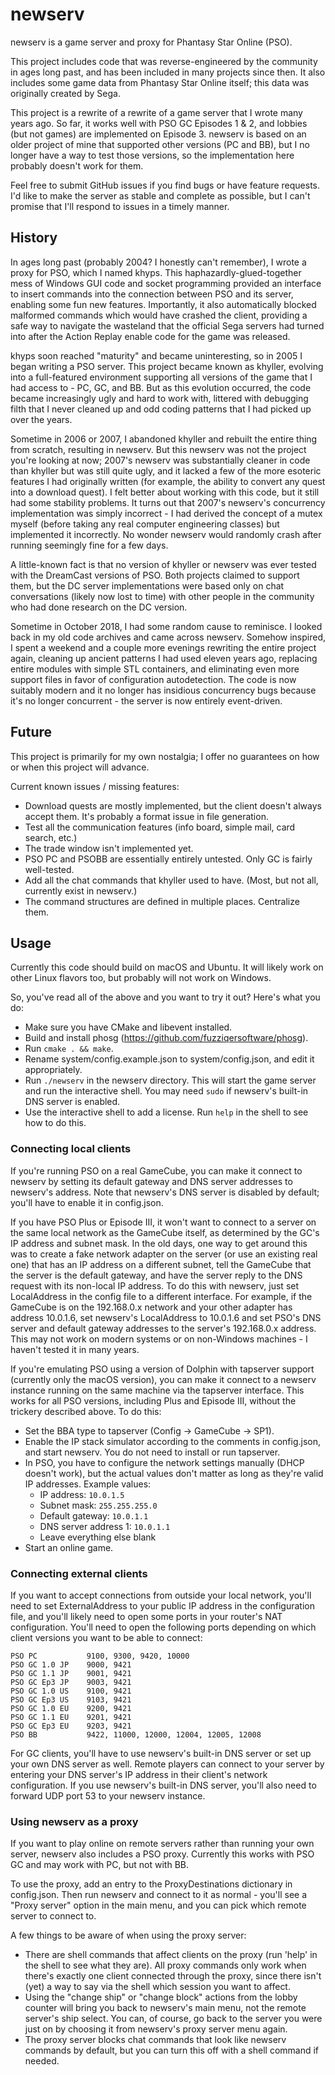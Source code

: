 # newserv

newserv is a game server and proxy for Phantasy Star Online (PSO).

This project includes code that was reverse-engineered by the community in ages long past, and has been included in many projects since then. It also includes some game data from Phantasy Star Online itself; this data was originally created by Sega.

This project is a rewrite of a rewrite of a game server that I wrote many years ago. So far, it works well with PSO GC Episodes 1 & 2, and lobbies (but not games) are implemented on Episode 3. newserv is based on an older project of mine that supported other versions (PC and BB), but I no longer have a way to test those versions, so the implementation here probably doesn't work for them.

Feel free to submit GitHub issues if you find bugs or have feature requests. I'd like to make the server as stable and complete as possible, but I can't promise that I'll respond to issues in a timely manner.

## History

In ages long past (probably 2004? I honestly can't remember), I wrote a proxy for PSO, which I named khyps. This haphazardly-glued-together mess of Windows GUI code and socket programming provided an interface to insert commands into the connection between PSO and its server, enabling some fun new features. Importantly, it also automatically blocked malformed commands which would have crashed the client, providing a safe way to navigate the wasteland that the official Sega servers had turned into after the Action Replay enable code for the game was released.

khyps soon reached "maturity" and became uninteresting, so in 2005 I began writing a PSO server. This project became known as khyller, evolving into a full-featured environment supporting all versions of the game that I had access to - PC, GC, and BB. But as this evolution occurred, the code became increasingly ugly and hard to work with, littered with debugging filth that I never cleaned up and odd coding patterns that I had picked up over the years.

Sometime in 2006 or 2007, I abandoned khyller and rebuilt the entire thing from scratch, resulting in newserv. But this newserv was not the project you're looking at now; 2007's newserv was substantially cleaner in code than khyller but was still quite ugly, and it lacked a few of the more esoteric features I had originally written (for example, the ability to convert any quest into a download quest). I felt better about working with this code, but it still had some stability problems. It turns out that 2007's newserv's concurrency implementation was simply incorrect - I had derived the concept of a mutex myself (before taking any real computer engineering classes) but implemented it incorrectly. No wonder newserv would randomly crash after running seemingly fine for a few days.

A little-known fact is that no version of khyller or newserv was ever tested with the DreamCast versions of PSO. Both projects claimed to support them, but the DC server implementations were based only on chat conversations (likely now lost to time) with other people in the community who had done research on the DC version.

Sometime in October 2018, I had some random cause to reminisce. I looked back in my old code archives and came across newserv. Somehow inspired, I spent a weekend and a couple more evenings rewriting the entire project again, cleaning up ancient patterns I had used eleven years ago, replacing entire modules with simple STL containers, and eliminating even more support files in favor of configuration autodetection. The code is now suitably modern and it no longer has insidious concurrency bugs because it's no longer concurrent - the server is now entirely event-driven.

## Future

This project is primarily for my own nostalgia; I offer no guarantees on how or when this project will advance.

Current known issues / missing features:
- Download quests are mostly implemented, but the client doesn't always accept them. It's probably a format issue in file generation.
- Test all the communication features (info board, simple mail, card search, etc.)
- The trade window isn't implemented yet.
- PSO PC and PSOBB are essentially entirely untested. Only GC is fairly well-tested.
- Add all the chat commands that khyller used to have. (Most, but not all, currently exist in newserv.)
- The command structures are defined in multiple places. Centralize them.

## Usage

Currently this code should build on macOS and Ubuntu. It will likely work on other Linux flavors too, but probably will not work on Windows.

So, you've read all of the above and you want to try it out? Here's what you do:
- Make sure you have CMake and libevent installed.
- Build and install phosg (https://github.com/fuzziqersoftware/phosg).
- Run `cmake . && make`.
- Rename system/config.example.json to system/config.json, and edit it appropriately.
- Run `./newserv` in the newserv directory. This will start the game server and run the interactive shell. You may need `sudo` if newserv's built-in DNS server is enabled.
- Use the interactive shell to add a license. Run `help` in the shell to see how to do this.

### Connecting local clients

If you're running PSO on a real GameCube, you can make it connect to newserv by setting its default gateway and DNS server addresses to newserv's address. Note that newserv's DNS server is disabled by default; you'll have to enable it in config.json.

If you have PSO Plus or Episode III, it won't want to connect to a server on the same local network as the GameCube itself, as determined by the GC's IP address and subnet mask. In the old days, one way to get around this was to create a fake network adapter on the server (or use an existing real one) that has an IP address on a different subnet, tell the GameCube that the server is the default gateway, and have the server reply to the DNS request with its non-local IP address. To do this with newserv, just set LocalAddress in the config file to a different interface. For example, if the GameCube is on the 192.168.0.x network and your other adapter has address 10.0.1.6, set newserv's LocalAddress to 10.0.1.6 and set PSO's DNS server and default gateway addresses to the server's 192.168.0.x address. This may not work on modern systems or on non-Windows machines - I haven't tested it in many years.

If you're emulating PSO using a version of Dolphin with tapserver support (currently only the macOS version), you can make it connect to a newserv instance running on the same machine via the tapserver interface. This works for all PSO versions, including Plus and Episode III, without the trickery described above. To do this:
- Set the BBA type to tapserver (Config -> GameCube -> SP1).
- Enable the IP stack simulator according to the comments in config.json, and start newserv. You do not need to install or run tapserver.
- In PSO, you have to configure the network settings manually (DHCP doesn't work), but the actual values don't matter as long as they're valid IP addresses. Example values:
  - IP address: `10.0.1.5`
  - Subnet mask: `255.255.255.0`
  - Default gateway: `10.0.1.1`
  - DNS server address 1: `10.0.1.1`
  - Leave everything else blank
- Start an online game.

### Connecting external clients

If you want to accept connections from outside your local network, you'll need to set ExternalAddress to your public IP address in the configuration file, and you'll likely need to open some ports in your router's NAT configuration. You'll need to open the following ports depending on which client versions you want to be able to connect:

    PSO PC           9100, 9300, 9420, 10000
    PSO GC 1.0 JP    9000, 9421
    PSO GC 1.1 JP    9001, 9421
    PSO GC Ep3 JP    9003, 9421
    PSO GC 1.0 US    9100, 9421
    PSO GC Ep3 US    9103, 9421
    PSO GC 1.0 EU    9200, 9421
    PSO GC 1.1 EU    9201, 9421
    PSO GC Ep3 EU    9203, 9421
    PSO BB           9422, 11000, 12000, 12004, 12005, 12008

For GC clients, you'll have to use newserv's built-in DNS server or set up your own DNS server as well. Remote players can connect to your server by entering your DNS server's IP address in their client's network configuration. If you use newserv's built-in DNS server, you'll also need to forward UDP port 53 to your newserv instance.

### Using newserv as a proxy

If you want to play online on remote servers rather than running your own server, newserv also includes a PSO proxy. Currently this works with PSO GC and may work with PC, but not with BB.

To use the proxy, add an entry to the ProxyDestinations dictionary in config.json. Then run newserv and connect to it as normal - you'll see a "Proxy server" option in the main menu, and you can pick which remote server to connect to.

A few things to be aware of when using the proxy server:
- There are shell commands that affect clients on the proxy (run 'help' in the shell to see what they are). All proxy commands only work when there's exactly one client connected through the proxy, since there isn't (yet) a way to say via the shell which session you want to affect.
- Using the "change ship" or "change block" actions from the lobby counter will bring you back to newserv's main menu, not the remote server's ship select. You can, of course, go back to the server you were just on by choosing it from newserv's proxy server menu again.
- The proxy server blocks chat commands that look like newserv commands by default, but you can turn this off with a shell command if needed.
